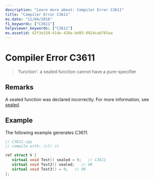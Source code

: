 ```yaml
---
description: "Learn more about: Compiler Error C3611"
title: "Compiler Error C3611"
ms.date: "11/04/2016"
f1_keywords: ["C3611"]
helpviewer_keywords: ["C3611"]
ms.assetid: 42f3e320-41de-420a-bd05-8924cab765aa
---
```

# Compiler Error C3611

> 'function': a sealed function cannot have a pure-specifier

## Remarks

A sealed function was declared incorrectly.  For more information, see [sealed](../../extensions/sealed-cpp-component-extensions.md).

## Example

The following example generates C3611.

```cpp
// C3611.cpp
// compile with: /clr /c

ref struct V {
   virtual void Test() sealed = 0;   // C3611
   virtual void Test2() sealed;   // OK
   virtual void Test3() = 0;   // OK
};
```
